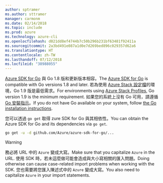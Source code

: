 ```yaml
---
author: sptramer
ms.author: sttramer
manager: carmonm
ms.date: 02/14/2018
ms.topic: include
ms.prod: azure
ms.technology: azure-cli
ms.openlocfilehash: d021dd8ef4744b7c50b296b231bf63481f92411a
ms.sourcegitcommit: 2a3bd491e087a1d0e7d269bed896c029357d62a6
ms.translationtype: HT
ms.contentlocale: zh-TW
ms.lasthandoff: 07/12/2018
ms.locfileid: "38988055"
---
```

<span data-ttu-id="7be07-101">[Azure SDK for Go](https://github.com/Azure/azure-sdk-for-go) 與 Go 1.8 版和更新版本相容。</span><span class="sxs-lookup"><span data-stu-id="7be07-101">The [Azure SDK for Go](https://github.com/Azure/azure-sdk-for-go) is compatible with Go versions 1.8 and later.</span></span> <span data-ttu-id="7be07-102">若為使用 [Azure Stack 設定檔](https://docs.microsoft.com/azure/azure-stack/azure-stack-version-profiles)的環境，Go 1.9 版是最低需求。</span><span class="sxs-lookup"><span data-stu-id="7be07-102">For environments using [Azure Stack Profiles](https://docs.microsoft.com/azure/azure-stack/azure-stack-version-profiles), Go version 1.9 is the minimum requirement.</span></span>
<span data-ttu-id="7be07-103">如果您的系統上沒有 Go 可用，請遵循 [Go 安裝指示](https://golang.org/doc/install)。</span><span class="sxs-lookup"><span data-stu-id="7be07-103">If you do not have Go available on your system, follow [the Go installation instructions](https://golang.org/doc/install).</span></span>

<span data-ttu-id="7be07-104">您可以透過 `go get` 取得 zure SDK for Go 與其相依性。</span><span class="sxs-lookup"><span data-stu-id="7be07-104">You can obtain the Azure SDK for Go and its dependencies via `go get`.</span></span>

```bash
go get -u -d github.com/Azure/azure-sdk-for-go/...
```

> [!WARNING]
> <span data-ttu-id="7be07-105">務必將 URL 中的 `Azure` 變成大寫。</span><span class="sxs-lookup"><span data-stu-id="7be07-105">Make sure that you capitalize `Azure` in the URL.</span></span> <span data-ttu-id="7be07-106">使用 SDK 時，若未這麼做可能會造成與大小寫相關的匯入問題。</span><span class="sxs-lookup"><span data-stu-id="7be07-106">Doing otherwise can cause case-related import problems when working with the SDK.</span></span> <span data-ttu-id="7be07-107">您也需要將您匯入陳述式中的 `Azure` 變成大寫。</span><span class="sxs-lookup"><span data-stu-id="7be07-107">You also need to capitalize `Azure` in your import statements.</span></span>

